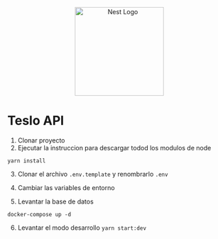 <p align="center">
  <a href="http://nestjs.com/" target="blank"><img src="https://nestjs.com/img/logo-small.svg" width="200" alt="Nest Logo" /></a>
</p>

# Teslo API
1. Clonar proyecto
2. Ejecutar la instruccion para descargar todod los modulos de node
```
yarn install
```
3. Clonar el archivo ```.env.template``` y renombrarlo ```.env```
4. Cambiar las variables de entorno


5. Levantar la base de datos
```
docker-compose up -d
```

6. Levantar el modo desarrollo ```yarn start:dev```